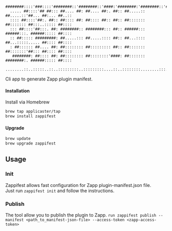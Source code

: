       ########::::'###::::'########::'########::'####:'########:'########::'######::'########:
      ..... ##::::'## ##::: ##.... ##: ##.... ##:. ##:: ##.....:: ##.....::'##... ##:... ##..::
      :::: ##::::'##:. ##:: ##:::: ##: ##:::: ##:: ##:: ##::::::: ##::::::: ##:::..::::: ##::::
      ::: ##::::'##:::. ##: ########:: ########::: ##:: ######::: ######:::. ######::::: ##::::
      :: ##::::: #########: ##.....::: ##.....:::: ##:: ##...:::: ##...:::::..... ##:::: ##::::
      : ##:::::: ##.... ##: ##:::::::: ##::::::::: ##:: ##::::::: ##:::::::'##::: ##:::: ##::::
       ########: ##:::: ##: ##:::::::: ##::::::::'####: ##::::::: ########:. ######::::: ##::::
      ........::..:::::..::..:::::::::..:::::::::....::..::::::::........:::......::::::..:::::


Cli app to generate Zapp plugin manifest.

#### Installation

Install via Homebrew  
```bash
brew tap applicaster/tap 
brew install zappifest 
```

#### Upgrade
```bash
brew update 
brew upgrade zappifest 
```

## Usage
### Init
Zappifest allows fast configuration for Zapp plugin-manifest.json file.  
Just run `zappifest init` and follow the instructions.

### Publish
The tool allow you to publish the plugin to Zapp.
`run zappifest publish --manifest <path_to_manifest-json-file> --access-token <zapp-access-token>`




